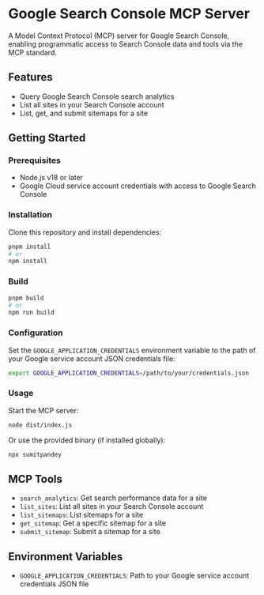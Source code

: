 # Google Search Console MCP Server

A Model Context Protocol (MCP) server for Google Search Console, enabling programmatic access to Search Console data and tools via the MCP standard.

## Features

- Query Google Search Console search analytics
- List all sites in your Search Console account
- List, get, and submit sitemaps for a site

## Getting Started

### Prerequisites

- Node.js v18 or later
- Google Cloud service account credentials with access to Google Search Console

### Installation

Clone this repository and install dependencies:

```bash
pnpm install
# or
npm install
```

### Build

```bash
pnpm build
# or
npm run build
```

### Configuration

Set the `GOOGLE_APPLICATION_CREDENTIALS` environment variable to the path of your Google service account JSON credentials file:

```bash
export GOOGLE_APPLICATION_CREDENTIALS=/path/to/your/credentials.json
```

### Usage

Start the MCP server:

```bash
node dist/index.js
```

Or use the provided binary (if installed globally):

```bash
npx sumitpandey
```

## MCP Tools

- `search_analytics`: Get search performance data for a site
- `list_sites`: List all sites in your Search Console account
- `list_sitemaps`: List sitemaps for a site
- `get_sitemap`: Get a specific sitemap for a site
- `submit_sitemap`: Submit a sitemap for a site

## Environment Variables

- `GOOGLE_APPLICATION_CREDENTIALS`: Path to your Google service account credentials JSON file
